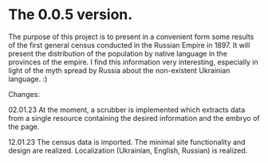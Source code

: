 # The 0.0.5 version.

The purpose of this project is to present in a convenient form some results of the first general census conducted in the Russian Empire in 1897.
It will present the distribution of the population by native language in the provinces of the empire. I find this information very interesting, especially in light of the myth spread by Russia about the non-existent Ukrainian language. :)

Changes:

02.01.23
At the moment, a scrubber is implemented which extracts data from a single resource containing the desired information and the embryo of the page.

12.01.23
The census data is imported.
The minimal site functionality and design are realized.
Localization (Ukrainian, English, Russian) is realized.
